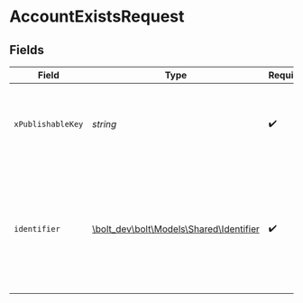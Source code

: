 # AccountExistsRequest


## Fields

| Field                                                                                                 | Type                                                                                                  | Required                                                                                              | Description                                                                                           |
| ----------------------------------------------------------------------------------------------------- | ----------------------------------------------------------------------------------------------------- | ----------------------------------------------------------------------------------------------------- | ----------------------------------------------------------------------------------------------------- |
| `xPublishableKey`                                                                                     | *string*                                                                                              | :heavy_check_mark:                                                                                    | The publicly viewable identifier used to identify a merchant division.                                |
| `identifier`                                                                                          | [\bolt_dev\bolt\Models\Shared\Identifier](../../Models/Shared/Identifier.md)                          | :heavy_check_mark:                                                                                    | A type and value combination that defines the identifier used to detect<br/>the existence of an account.<br/> |